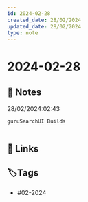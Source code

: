 ```yaml
---
id: 2024-02-28
created_date: 28/02/2024
updated_date: 28/02/2024
type: note
---
```


#  2024-02-28

## 📝 Notes

28/02/2024:02:43

```
guruSearchUI Builds


```

## 🔗 Links

## **🏷️Tags**

- #02-2024
